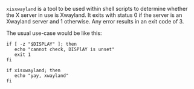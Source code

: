 `xisxwayland` is a tool to be used within shell scripts to determine whether
the X server in use is Xwayland. It exits with status 0 if the server is an
Xwayland server and 1 otherwise. Any error results in an exit code of 3.


The usual use-case would be like this:
```
if [ -z "$DISPLAY" ]; then 
   echo "cannot check, DISPlAY is unset"
   exit 1
fi

if xisxwayland; then
   echo "yay, xwayland"
fi
```
